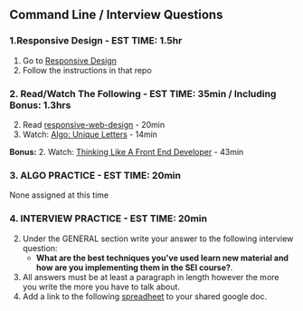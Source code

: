 
## Command Line / Interview Questions

### 1.Responsive Design  - EST TIME: 1.5hr

1.  Go to [Responsive Design](./responsive-design)
2. Follow the instructions in that repo


### 2. Read/Watch The Following - EST TIME: 35min / Including Bonus: 1.3hrs
2. Read [responsive-web-design](https://learn.shayhowe.com/advanced-html-css/responsive-web-design/#media-queries) - 20min
4. Watch: [Algo: Unique Letters](https://www.youtube.com/watch?v=EqOd0q_86M8) - 14min


**Bonus:**
2. Watch: [Thinking Like A Front End Developer](https://css-tricks.com/video-screencasts/169-how-to-think-like-a-front-end-developer/) - 43min


### 3. ALGO PRACTICE - EST TIME: 20min

None assigned at this time


### 4.  INTERVIEW PRACTICE - EST TIME: 20min

2. Under the GENERAL section write your answer to the following interview question: 
   - **What are the best techniques you've used learn new material and how are you implementing them in the SEI course?**.
3. All answers must be at least a paragraph in length however the more you write the more you have to talk about.
4. Add a link to the following [spreadheet](https://docs.google.com/spreadsheets/u/0/d/1brTSyF1pa1bjWFS5yUrMyizd3sZgvYn5uLet93aZKVg/edit) to your shared google doc.


